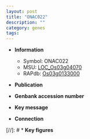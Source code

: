 ```yaml
---
layout: post
title: "ONAC022"
description: ""
category: genes
tags: 
---
```


* **Information**  
    + Symbol: ONAC022  
    + MSU: [LOC_Os03g04070](http://rice.uga.edu/cgi-bin/ORF_infopage.cgi?orf=LOC_Os03g04070)  
    + RAPdb: [Os03g0133000](http://rapdb.dna.affrc.go.jp/viewer/gbrowse_details/irgsp1?name=Os03g0133000)  

* **Publication**  

* **Genbank accession number**  

* **Key message**  

* **Connection**  

[//]: # * **Key figures**  


